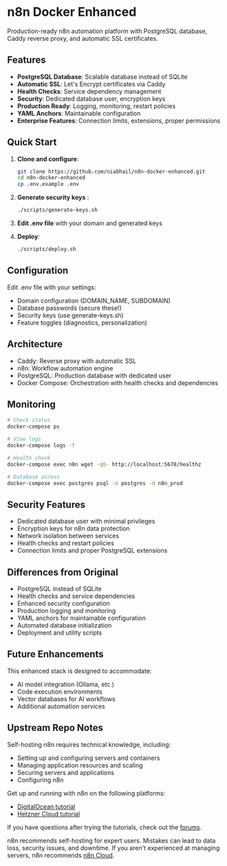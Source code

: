 # n8n Docker Enhanced

Production-ready n8n automation platform with PostgreSQL database, Caddy reverse proxy, and automatic SSL certificates.

## Features

- **PostgreSQL Database**: Scalable database instead of SQLite
- **Automatic SSL**: Let's Encrypt certificates via Caddy
- **Health Checks**: Service dependency management
- **Security**: Dedicated database user, encryption keys
- **Production Ready**: Logging, monitoring, restart policies
- **YAML Anchors**: Maintainable configuration
- **Enterprise Features**: Connection limits, extensions, proper permissions

## Quick Start

1. **Clone and configure**:
   ```bash
   git clone https://github.com/niabhail/n8n-docker-enhanced.git
   cd n8n-docker-enhanced
   cp .env.example .env
   ```

2. **Generate security keys** :
    ```bash
    ./scripts/generate-keys.sh
    ```

3. **Edit .env file** with your domain and generated keys

4. **Deploy**:
    ```bash
    ./scripts/deploy.sh
    ```

## Configuration
Edit .env file with your settings:

- Domain configuration (DOMAIN_NAME, SUBDOMAIN)
- Database passwords (secure these!)
- Security keys (use generate-keys.sh)
- Feature toggles (diagnostics, personalization)

## Architecture

- Caddy: Reverse proxy with automatic SSL
- n8n: Workflow automation engine
- PostgreSQL: Production database with dedicated user
- Docker Compose: Orchestration with health checks and dependencies

## Monitoring
```bash
# Check status
docker-compose ps

# View logs
docker-compose logs -f

# Health check
docker-compose exec n8n wget -qO- http://localhost:5678/healthz

# Database access
docker-compose exec postgres psql -U postgres -d n8n_prod
```

## Security Features

- Dedicated database user with minimal privileges
- Encryption keys for n8n data protection
- Network isolation between services
- Health checks and restart policies
- Connection limits and proper PostgreSQL extensions

## Differences from Original

- PostgreSQL instead of SQLite
- Health checks and service dependencies
- Enhanced security configuration
- Production logging and monitoring
- YAML anchors for maintainable configuration
- Automated database initialization
- Deployment and utility scripts

## Future Enhancements
This enhanced stack is designed to accommodate:

- AI model integration (Ollama, etc.)
- Code execution environments
- Vector databases for AI workflows
- Additional automation services

## Upstream Repo Notes  

Self-hosting n8n requires technical knowledge, including:

* Setting up and configuring servers and containers
* Managing application resources and scaling
* Securing servers and applications
* Configuring n8n

Get up and running with n8n on the following platforms:

* [DigitalOcean tutorial](https://docs.n8n.io/hosting/server-setups/digital-ocean/)
* [Hetzner Cloud tutorial](https://docs.n8n.io/hosting/server-setups/hetzner/)

If you have questions after trying the tutorials, check out the [forums](https://community.n8n.io/).

n8n recommends self-hosting for expert users. Mistakes can lead to data loss, security issues, and downtime. If you aren't experienced at managing servers, n8n recommends [n8n Cloud](https://n8n.io/cloud/).